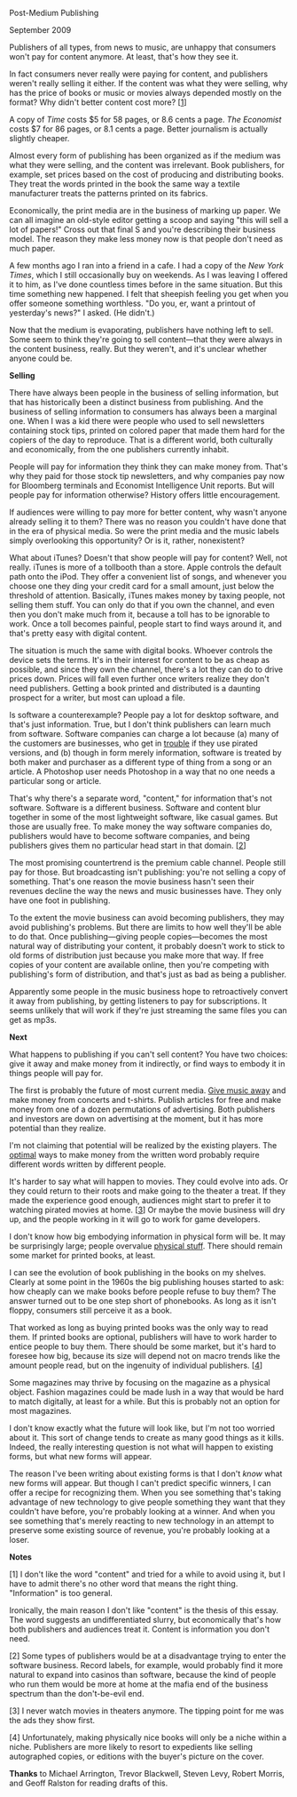 Post-Medium Publishing

September 2009  
  
Publishers of all types, from news to music, are unhappy that
consumers won't pay for content anymore. At least, that's how they
see it.  
  
In fact consumers never really were paying for content, and publishers
weren't really selling it either. If the content was what they
were selling, why has the price of books or music or movies always
depended mostly on the format? Why didn't better content cost more?
[[1](#f1n)]  
  
A copy of *Time* costs $5 for 58 pages, or 8.6 cents a page. 
*The Economist* costs $7 for 86 pages, or 8.1 cents a page. Better
journalism is actually slightly cheaper.  
  
Almost every form of publishing has been organized as if the medium
was what they were selling, and the content was irrelevant. Book
publishers, for example, set prices based on the cost of producing
and distributing books. They treat the words printed in the book
the same way a textile manufacturer treats the patterns printed on
its fabrics.  
  
Economically, the print media are in the business of marking up
paper. We can all imagine an old-style editor getting a scoop and
saying "this will sell a lot of papers!" Cross out that final S and
you're describing their business model. The reason they make less
money now is that people don't need as much paper.  
  
A few months ago I ran into a friend in a cafe. I had a copy of
the *New York Times*, which I still occasionally buy on weekends. As
I was leaving I offered it to him, as I've done countless times
before in the same situation. But this time something new happened.
I felt that sheepish feeling you get when you offer someone something
worthless. "Do you, er, want a printout of yesterday's news?" I
asked. (He didn't.)  
  
Now that the medium is evaporating, publishers have nothing left
to sell. Some seem to think they're going to sell content—that
they were always in the content business, really. But they weren't,
and it's unclear whether anyone could be.  
  
**Selling**  
  
There have always been people in the business of selling information,
but that has historically been a distinct business from publishing.
And the business of selling information to consumers has always
been a marginal one. When I was a kid there were people who used
to sell newsletters containing stock tips, printed on colored paper
that made them hard for the copiers of the day to reproduce. That
is a different world, both culturally and economically, from the
one publishers currently inhabit.  
  
People will pay for information they think they can make money from.
That's why they paid for those stock tip newsletters, and why
companies pay now for Bloomberg terminals and Economist Intelligence
Unit reports. But will people pay for information otherwise?
History offers little encouragement.  
  
If audiences were willing to pay more for better content, why wasn't
anyone already selling it to them? There was no reason you couldn't
have done that in the era of physical media. So were the print
media and the music labels simply overlooking this opportunity? Or
is it, rather, nonexistent?  
  
What about iTunes? Doesn't that show people will pay for content?
Well, not really. iTunes is more of a tollbooth than a store. Apple
controls the default path onto the iPod. They offer a convenient
list of songs, and whenever you choose one they ding your credit
card for a small amount, just below the threshold of attention.
Basically, iTunes makes money by taxing people, not selling them
stuff. You can only do that if you own the channel, and even then
you don't make much from it, because a toll has to be ignorable to
work. Once a toll becomes painful, people start to find ways around
it, and that's pretty easy with digital content.  
  
The situation is much the same with digital books. Whoever controls
the device sets the terms. It's in their interest for content to
be as cheap as possible, and since they own the channel, there's a
lot they can do to drive prices down. Prices will fall even further
once writers realize they don't need publishers. Getting a book
printed and distributed is a daunting prospect for a writer, but
most can upload a file.  
  
Is software a counterexample? People pay a lot for desktop software,
and that's just information. True, but I don't think publishers
can learn much from software. Software companies can charge a lot
because (a) many of the customers are businesses, who get in 
[trouble](http://www.bsa.org/country/News%20and%20Events/News%20Archives/en/2009/en-08312009-mueller.aspx?sc_lang=en)
if they use pirated versions, and (b) though in form merely
information, software is treated by both maker and purchaser as a
different type of thing from a song or an article. A Photoshop
user needs Photoshop in a way that no one needs a particular song
or article.  
  
That's why there's a separate word, "content," for information
that's not software. Software is a different business. Software
and content blur together in some of the most lightweight software,
like casual games. But those are usually free. To make money the
way software companies do, publishers would have to become software
companies, and being publishers gives them no particular head start
in that domain. 
[[2](#f2n)]  
  
The most promising countertrend is the premium cable channel. People
still pay for those. But broadcasting isn't publishing: you're not
selling a copy of something. That's one reason the movie business
hasn't seen their revenues decline the way the news and music
businesses have. They only have one foot in publishing.  
  
To the extent the movie business can avoid becoming publishers,
they may avoid publishing's problems. But there are limits to how
well they'll be able to do that. Once publishing—giving people
copies—becomes the most natural way of distributing your content,
it probably doesn't work to stick to old forms of distribution just
because you make more that way. If free copies of your content are
available online, then you're competing with publishing's form of
distribution, and that's just as bad as being a publisher.  
  
Apparently some people in the music business hope to retroactively
convert it away from publishing, by getting listeners to pay for
subscriptions. It seems unlikely that will work if they're just
streaming the same files you can get as mp3s.  
  
**Next**  
  
What happens to publishing if you can't sell content? You have two
choices: give it away and make money from it indirectly, or find
ways to embody it in things people will pay for.  
  
The first is probably the future of most current media. 
[Give music
away](http://thesixtyone.com) and make money from concerts and t-shirts. Publish articles
for free and make money from one of a dozen permutations of
advertising. Both publishers and investors are down on advertising
at the moment, but it has more potential than they realize.  
  
I'm not claiming that potential will be realized by the existing
players. The [optimal](http://ycombinator.com/rfs1.html)
ways to make money from the written word
probably require different words written by different people.  
  
It's harder to say what will happen to movies. They could evolve
into ads. Or they could return to their roots and make going to
the theater a treat. If they made the experience good enough,
audiences might start to prefer it to watching pirated movies at
home. 
[[3](#f3n)]
Or maybe the movie business will dry up, and the people
working in it will go to work for game developers.  
  
I don't know how big embodying information in physical form will
be. It may be surprisingly large; people overvalue 
[physical stuff](stuff.html).
There should remain some market for printed books, at least.  
  
I can see the evolution of book publishing in the books on my
shelves. Clearly at some point in the 1960s the big publishing
houses started to ask: how cheaply can we make books before people
refuse to buy them? The answer turned out to be one step short of
phonebooks. As long as it isn't floppy, consumers still perceive
it as a book.  
  
That worked as long as buying printed books was the only way to
read them. If printed books are optional, publishers will have to
work harder to entice people to buy them. There should be some
market, but it's hard to foresee how big, because its size will
depend not on macro trends like the amount people read, but on the
ingenuity of individual publishers. 
[[4](#f4n)]  
  
Some magazines may thrive by focusing on the magazine as a physical
object. Fashion magazines could be made lush in a way that would
be hard to match digitally, at least for a while. But this is
probably not an option for most magazines.  
  
I don't know exactly what the future will look like, but I'm not
too worried about it. This sort of change tends to create as many
good things as it kills. Indeed, the really interesting question is not
what will happen to existing forms, but what new forms will appear.  
  
The reason I've been writing about existing forms is that I don't
*know* what new forms will appear. But though I can't predict
specific winners, I can offer a recipe for recognizing them. When
you see something that's taking advantage of new technology to give
people something they want that they couldn't have before, you're
probably looking at a winner. And when you see something that's
merely reacting to new technology in an attempt to preserve some
existing source of revenue, you're probably looking at a loser.  
  
  
  
  
  

**Notes**  
  
[1]
I don't like the word "content" and tried for a while to avoid
using it, but I have to admit there's no other word that means the
right thing. "Information" is too general.  
  
Ironically, the main reason I don't like "content" is the thesis
of this essay. The word suggests an undifferentiated slurry, but
economically that's how both publishers and audiences treat it.
Content is information you don't need.  
  
[2]
Some types of publishers would be at a disadvantage trying
to enter the software business. Record labels, for example, would
probably find it more natural to expand into casinos than software,
because the kind of people who run them would be more at home at
the mafia end of the business spectrum than the don't-be-evil end.  
  
[3]
I never watch movies in theaters anymore. The tipping point
for me was the ads they show first.  
  
[4]
Unfortunately, making physically nice books will only be a
niche within a niche. Publishers are more likely to resort to
expedients like selling autographed copies, or editions with the
buyer's picture on the cover.  
  
**Thanks** to Michael Arrington, Trevor Blackwell, Steven Levy, Robert
Morris, and Geoff Ralston for reading drafts of this.  
  
